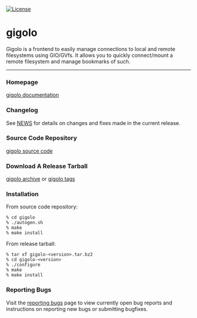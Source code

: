 [![License](https://img.shields.io/badge/License-GPL%20v2-blue.svg)](https://gitlab.xfce.org/xfce/gigolo/COPYING)

# gigolo

Gigolo is a frontend to easily manage connections to local and remote 
filesystems using GIO/GVfs. It allows you to quickly connect/mount a remote
filesystem and manage bookmarks of such.

----

### Homepage

[gigolo documentation](https://docs.xfce.org/apps/gigolo/start)

### Changelog

See [NEWS](https://gitlab.xfce.org/apps/gigolo/-/blob/master/NEWS) for details on changes and fixes made in the current release.

### Source Code Repository

[gigolo source code](https://gitlab.xfce.org/apps/gigolo)

### Download A Release Tarball

[gigolo archive](https://archive.xfce.org/src/apps/gigolo)
    or
[gigolo tags](https://gitlab.xfce.org/apps/gigolo/-/tags)

### Installation

From source code repository: 

    % cd gigolo
    % ./autogen.sh
    % make
    % make install

From release tarball:

    % tar xf gigolo-<version>.tar.bz2
    % cd gigolo-<version>
    % ./configure
    % make
    % make install

### Reporting Bugs

Visit the [reporting bugs](https://docs.xfce.org/apps/gigolo/bugs) page to view currently open bug reports and instructions on reporting new bugs or submitting bugfixes.

